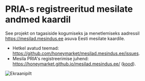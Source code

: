 # PRIA-s registreeritud mesilate andmed kaardil

See projekt on tagasiside kogumiseks ja menetlemiseks aadressil https://mesilad.mesindus.ee asuva Eesti mesilate kaardile. 
* Hetkel avatud teemad: https://github.com/honeymarket/mesilad.mesindus.ee/issues. 
* Mesila PRIA's registreerimise juhend: https://honeymarket.github.io/mesilad.mesindus.ee/ ([kood](index.html)).

![Ekraanipilt](https://github.com/honeymarket/mesilad.mesindus.ee/raw/master/Screenshot%20from%202016-12-09%2023-21-14.png)
